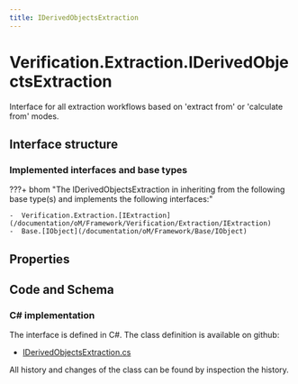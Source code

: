 ```yaml
---
title: IDerivedObjectsExtraction
---
```


# Verification.Extraction.IDerivedObjectsExtraction

Interface for all extraction workflows based on 'extract from' or 'calculate from' modes.

## Interface structure

### Implemented interfaces and base types

???+ bhom "The IDerivedObjectsExtraction in inheriting from the following base type(s) and implements the following interfaces:"

    -  Verification.Extraction.[IExtraction](/documentation/oM/Framework/Verification/Extraction/IExtraction)
    -  Base.[IObject](/documentation/oM/Framework/Base/IObject)


## Properties

## Code and Schema

### C# implementation

The interface is defined in C#. The class definition is available on github:

- [IDerivedObjectsExtraction.cs](https://github.com/BHoM/BHoM/blob/develop/Verification_oM/Extraction/Interfaces/IDerivedObjectsExtraction.cs)

All history and changes of the class can be found by inspection the history.

